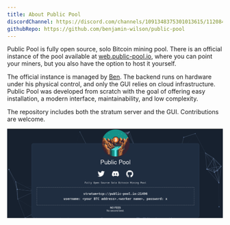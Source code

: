 ```yaml
---
title: About Public Pool
discordChannel: https://discord.com/channels/1091348375301013615/1120846282672590918
githubRepo: https://github.com/benjamin-wilson/public-pool
---
```

Public Pool is fully open source, solo Bitcoin mining pool. There is an official instance of the pool available at [web.public-pool.io](https://web.public-pool.io), where you can point your miners, but you also have the option to host it yourself.

The official instance is managed by [Ben](https://github.com/benjamin-wilson). The backend runs on hardware under his physical control, and only the GUI relies on cloud infrastructure. Public Pool was developed from scratch with the goal of offering easy installation, a modern interface, maintainability, and low complexity.

The repository includes both the stratum server and the GUI. Contributions are welcome.

![Public Pool Home](./public-pool-ui.png)
